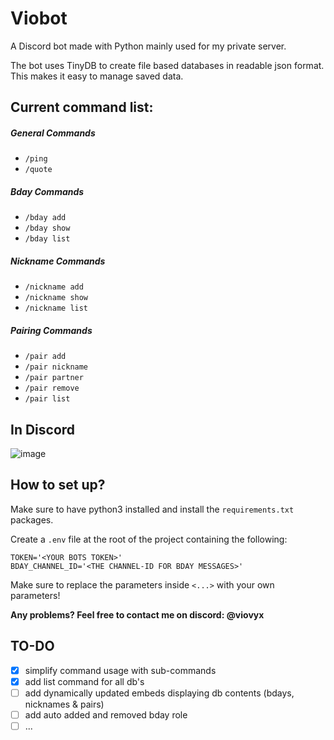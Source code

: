 # Viobot
A Discord bot made with Python mainly used for my private server.

The bot uses TinyDB to create file based databases in readable json format. This makes it easy to manage saved data.

## Current command list:
##### General Commands
- `/ping`
- `/quote`
##### Bday Commands
- `/bday add`
- `/bday show`
- `/bday list`
##### Nickname Commands
- `/nickname add`
- `/nickname show`
- `/nickname list`
##### Pairing Commands
- `/pair add`
- `/pair nickname`
- `/pair partner`
- `/pair remove`
- `/pair list`

## In Discord
![image](https://cloud.viovyx.com/index.php/s/ENtL8rSaKB85B8Y/download/viobot.png)

## How to set up?
Make sure to have python3 installed and install the `requirements.txt` packages.

Create a `.env` file at the root of the project containing the following:
```dotenv
TOKEN='<YOUR BOTS TOKEN>'
BDAY_CHANNEL_ID='<THE CHANNEL-ID FOR BDAY MESSAGES>'
```
Make sure to replace the parameters inside `<...>` with your own parameters!

**Any problems? Feel free to contact me on discord: @viovyx**

## TO-DO
- [x] simplify command usage with sub-commands
- [x] add list command for all db's
- [ ] add dynamically updated embeds displaying db contents (bdays, nicknames & pairs)
- [ ] add auto added and removed bday role
- [ ] ...
